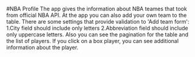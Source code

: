 #NBA Profile
The app gives the information about NBA teames that took from official NBA API.
At the app you can also add your own team to the table.
There are some settings that provide validation to 'Add team form': 1.City field should include only letters 2.Abbreviation field should include only uppercase letters.
Also you can see the pagination for the table and the list of players.
If you click on a box player, you can see additional information about the player.
